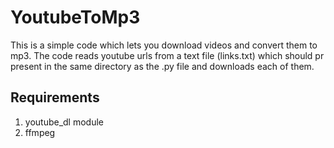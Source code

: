 # YoutubeToMp3
This is a simple code which lets you download videos and convert them to mp3. The code reads youtube urls from a text file (links.txt) which should pr present in the same directory as the .py file and downloads each of them.

## Requirements
1. youtube_dl module
2. ffmpeg
